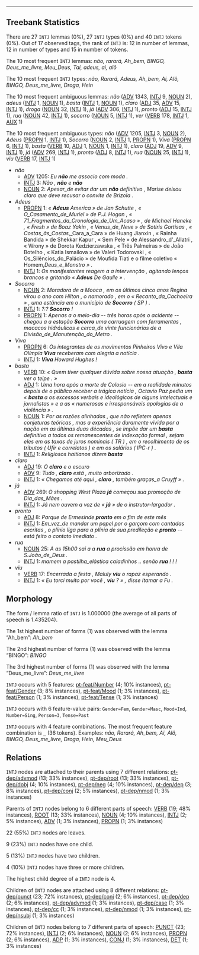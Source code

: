

--------------------------------------------------------------------------------

## Treebank Statistics

There are 27 `INTJ` lemmas (0%), 27 `INTJ` types (0%) and 40 `INTJ` tokens (0%).
Out of 17 observed tags, the rank of `INTJ` is: 12 in number of lemmas, 12 in number of types and 15 in number of tokens.

The 10 most frequent `INTJ` lemmas: _não, rarará, Ah_bem, BINGO, Deus_me_livre, Meu_Deus, Taí, adeus, ai, alô_

The 10 most frequent `INTJ` types:  _não, Rarará, Adeus, Ah_bem, Ai, Alô, BINGO, Deus_me_livre, Droga, Hein_

The 10 most frequent ambiguous lemmas: _não_ ([ADV]() 1343, [INTJ]() 9, [NOUN]() 2), _adeus_ ([INTJ]() 1, [NOUN]() 1), _basta_ ([INTJ]() 1, [NOUN]() 1), _claro_ ([ADJ]() 35, [ADV]() 15, [INTJ]() 1), _droga_ ([NOUN]() 32, [INTJ]() 1), _já_ ([ADV]() 306, [INTJ]() 1), _pronto_ ([ADJ]() 15, [INTJ]() 1), _rua_ ([NOUN]() 42, [INTJ]() 1), _socorro_ ([NOUN]() 5, [INTJ]() 1), _ver_ ([VERB]() 178, [INTJ]() 1, [AUX]() 1)

The 10 most frequent ambiguous types:  _não_ ([ADV]() 1205, [INTJ]() 3, [NOUN]() 2), _Adeus_ ([PROPN]() 1, [INTJ]() 1), _Socorro_ ([NOUN]() 2, [INTJ]() 1, [PROPN]() 1), _Viva_ ([PROPN]() 6, [INTJ]() 1), _basta_ ([VERB]() 10, [ADJ]() 1, [NOUN]() 1, [INTJ]() 1), _claro_ ([ADJ]() 19, [ADV]() 9, [INTJ]() 1), _já_ ([ADV]() 269, [INTJ]() 1), _pronto_ ([ADJ]() 8, [INTJ]() 1), _rua_ ([NOUN]() 25, [INTJ]() 1), _viu_ ([VERB]() 17, [INTJ]() 1)


* _não_
  * [ADV]() 1205: _Eu <b>não</b> me associo com moda ._
  * [INTJ]() 3: _Não , <b>não</b> e <b>não</b>_
  * [NOUN]() 2: _Apesar_de evitar dar um <b>não</b> definitivo , Marise deixou claro que deve recusar o convite de Brizola ._
* _Adeus_
  * [PROPN]() 1: _« <b>Adeus</b> America » de Jan Schutte , « O_Casamento_de_Muriel » de P.J. Hogan , « 71_Fragmentos_da_Cronologia_de_Um_Acaso » , de Michael Haneke , « Fresh » de Boaz Yakin , « Venus_de_Neve » de Sotiris Gortisas , « Costas_às_Costas_,_Cara_a_Cara » de Huang Jianxin , « Rainha Bandida » de Shekkar Kapur , « Sem Pele » de Alessandro_d'_Allatri , « Wrony » de Dorota Kedzierzawska , « Três Palmeiras » de João Botelho , « Katia Ismailova » de Valeri Todorovski , « Os_Silêncios_do_Palácio » de Moufida Tiati e o filme coletivo « Homem,_Deus_e_Monstro » ._
  * [INTJ]() 1: _Os manifestantes reagem a a intervenção , agitando lenços brancos e gritando « <b>Adeus</b> De Gaulle » ._
* _Socorro_
  * [NOUN]() 2: _Moradora de a Mooca , em os últimos cinco anos Regina virou o ano com Hilton , o namorado , em o « Recanto_da_Cachoeira » , uma estãncia em o município de <b>Socorro</b> ( SP ) ._
  * [INTJ]() 1: _?:? <b>Socorro</b> !_
  * [PROPN]() 1: _Apenas a o meio-dia -- três horas após o acidente -- chegou a a estação <b>Socorro</b> uma carruagem com ferramentas , macacos hidráulicos e cerca_de vinte funcionários de a Divisão_de_Manutenção_do_Metro ._
* _Viva_
  * [PROPN]() 6: _Os integrantes de os movimentos Pinheiros Vivo e Vila Olímpia <b>Viva</b> receberam com alegria a notícia ._
  * [INTJ]() 1: _<b>Viva</b> Howard Hughes !_
* _basta_
  * [VERB]() 10: _« Quem tiver qualquer dúvida sobre nossa atuação , <b>basta</b> ver o teipe . »_
  * [ADJ]() 1: _Uma hora após a morte de Colosio -- em a realidade minutos depois de o público receber a trágica notícia , Octavio Paz pedia um « <b>basta</b> a os excessos verbais e ideológicos de alguns intelectuais e jornalistas » e a as « numerosas e irresponsáveis apologias de a violência » ._
  * [NOUN]() 1: _Por as razões alinhadas , que não refletem apenas conjeturas teóricas , mas a experiência duramente vivida por a nação em as últimas duas décadas , se impõe dar um <b>basta</b> definitivo a todos os remanescentes de indexação formal , sejam eles em as taxas de juros nominais ( TR ) , em o recolhimento de os tributos ( Ufir e correlatos ) e em os salários ( IPC-r ) ._
  * [INTJ]() 1: _Religiosos haitianos dizem <b>basta</b>_
* _claro_
  * [ADJ]() 19: _O <b>claro</b> e o escuro_
  * [ADV]() 9: _Tudo , <b>claro</b> está , muito arborizado ._
  * [INTJ]() 1: _« Chegamos até aqui , <b>claro</b> , também graças_a Cruyff » ._
* _já_
  * [ADV]() 269: _O shopping West Plaza <b>já</b> começou sua promoção de Dia_das_Mães ._
  * [INTJ]() 1: _Já nem ouvem a voz de « <b>já</b> » de o instrutor-largador ._
* _pronto_
  * [ADJ]() 8: _Parque de Ermesinde <b>pronto</b> em o fim de este mês_
  * [INTJ]() 1: _Em_vez_de mandar um papel por o garçom com cantadas escritas , o plínio liga para a plínia de sua predileção e <b>pronto</b> -- está feito o contato imediato ._
* _rua_
  * [NOUN]() 25: _A as 15h00 sai a a <b>rua</b> a procissão em honra de S.João_de_Deus ._
  * [INTJ]() 1: _mamem a pastilha_elástica caladinhos .. senão <b>rua</b> ! ! !_
* _viu_
  * [VERB]() 17: _Encerrada a festa , Maluly <b>viu</b> o rapaz esperando ._
  * [INTJ]() 1: _« Eu torci muito por você , <b>viu</b> ? » , disse Itamar a Fu ._

## Morphology

The form / lemma ratio of `INTJ` is 1.000000 (the average of all parts of speech is 1.435204).

The 1st highest number of forms (1) was observed with the lemma “Ah_bem”: _Ah_bem_

The 2nd highest number of forms (1) was observed with the lemma “BINGO”: _BINGO_

The 3rd highest number of forms (1) was observed with the lemma “Deus_me_livre”: _Deus_me_livre_

`INTJ` occurs with 5 features: [pt-feat/Number]() (4; 10% instances), [pt-feat/Gender]() (3; 8% instances), [pt-feat/Mood]() (1; 3% instances), [pt-feat/Person]() (1; 3% instances), [pt-feat/Tense]() (1; 3% instances)

`INTJ` occurs with 6 feature-value pairs: `Gender=Fem`, `Gender=Masc`, `Mood=Ind`, `Number=Sing`, `Person=3`, `Tense=Past`

`INTJ` occurs with 4 feature combinations.
The most frequent feature combination is `_` (36 tokens).
Examples: _não, Rarará, Ah_bem, Ai, Alô, BINGO, Deus_me_livre, Droga, Hein, Meu_Deus_


## Relations

`INTJ` nodes are attached to their parents using 7 different relations: [pt-dep/advmod]() (13; 33% instances), [pt-dep/root]() (13; 33% instances), [pt-dep/dobj]() (4; 10% instances), [pt-dep/neg]() (4; 10% instances), [pt-dep/dep]() (3; 8% instances), [pt-dep/conj]() (2; 5% instances), [pt-dep/nmod]() (1; 3% instances)

Parents of `INTJ` nodes belong to 6 different parts of speech: [VERB]() (19; 48% instances), [ROOT]() (13; 33% instances), [NOUN]() (4; 10% instances), [INTJ]() (2; 5% instances), [ADV]() (1; 3% instances), [PROPN]() (1; 3% instances)

22 (55%) `INTJ` nodes are leaves.

9 (23%) `INTJ` nodes have one child.

5 (13%) `INTJ` nodes have two children.

4 (10%) `INTJ` nodes have three or more children.

The highest child degree of a `INTJ` node is 4.

Children of `INTJ` nodes are attached using 8 different relations: [pt-dep/punct]() (23; 72% instances), [pt-dep/conj]() (2; 6% instances), [pt-dep/dep]() (2; 6% instances), [pt-dep/advmod]() (1; 3% instances), [pt-dep/case]() (1; 3% instances), [pt-dep/cc]() (1; 3% instances), [pt-dep/nmod]() (1; 3% instances), [pt-dep/nsubj]() (1; 3% instances)

Children of `INTJ` nodes belong to 7 different parts of speech: [PUNCT]() (23; 72% instances), [INTJ]() (2; 6% instances), [NOUN]() (2; 6% instances), [PROPN]() (2; 6% instances), [ADP]() (1; 3% instances), [CONJ]() (1; 3% instances), [DET]() (1; 3% instances)


